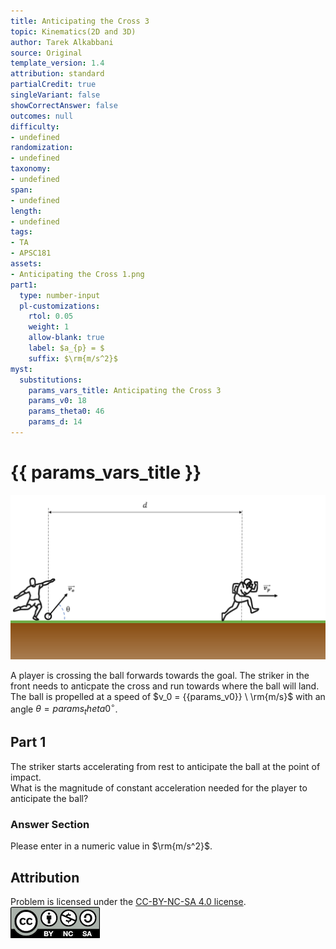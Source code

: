 ```yaml
---
title: Anticipating the Cross 3
topic: Kinematics(2D and 3D)
author: Tarek Alkabbani
source: Original
template_version: 1.4
attribution: standard
partialCredit: true
singleVariant: false
showCorrectAnswer: false
outcomes: null
difficulty:
- undefined
randomization:
- undefined
taxonomy:
- undefined
span:
- undefined
length:
- undefined
tags:
- TA
- APSC181
assets:
- Anticipating the Cross 1.png
part1:
  type: number-input
  pl-customizations:
    rtol: 0.05
    weight: 1
    allow-blank: true
    label: $a_{p} = $
    suffix: $\rm{m/s^2}$
myst:
  substitutions:
    params_vars_title: Anticipating the Cross 3
    params_v0: 18
    params_theta0: 46
    params_d: 14
---
```

# {{ params_vars_title }}
<img src="Anticipating the Cross 1.png" width=800>

A player is crossing the ball forwards towards the goal. The striker in the front needs to anticpate the cross and run towards where the ball will land. The ball is propelled at a speed of $v_0 = {{params_v0}} \ \rm{m/s}$ with an angle $\theta  = {{params_theta0}}^{\circ}$.

## Part 1

The striker starts accelerating from rest to anticipate the ball at the point of impact. <br>
What is the magnitude of constant acceleration needed for the player to anticipate the ball?

### Answer Section

Please enter in a numeric value in $\rm{m/s^2}$.

## Attribution

Problem is licensed under the [CC-BY-NC-SA 4.0 license](https://creativecommons.org/licenses/by-nc-sa/4.0/).<br> ![The Creative Commons 4.0 license requiring attribution-BY, non-commercial-NC, and share-alike-SA license.](https://raw.githubusercontent.com/firasm/bits/master/by-nc-sa.png)